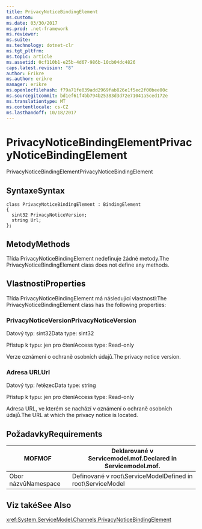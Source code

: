 ```yaml
---
title: PrivacyNoticeBindingElement
ms.custom: 
ms.date: 03/30/2017
ms.prod: .net-framework
ms.reviewer: 
ms.suite: 
ms.technology: dotnet-clr
ms.tgt_pltfrm: 
ms.topic: article
ms.assetid: 0cf110b1-e25b-4d67-986b-10cb04dc4826
caps.latest.revision: "8"
author: Erikre
ms.author: erikre
manager: erikre
ms.openlocfilehash: f79a71fe039add2969fab826e1f5ec2f00bee00c
ms.sourcegitcommit: bd1ef61f4bb794b25383d3d72e71041a5ced172e
ms.translationtype: MT
ms.contentlocale: cs-CZ
ms.lasthandoff: 10/18/2017
---
```

# <a name="privacynoticebindingelement"></a><span data-ttu-id="c158f-102">PrivacyNoticeBindingElement</span><span class="sxs-lookup"><span data-stu-id="c158f-102">PrivacyNoticeBindingElement</span></span>
<span data-ttu-id="c158f-103">PrivacyNoticeBindingElement</span><span class="sxs-lookup"><span data-stu-id="c158f-103">PrivacyNoticeBindingElement</span></span>  
  
## <a name="syntax"></a><span data-ttu-id="c158f-104">Syntaxe</span><span class="sxs-lookup"><span data-stu-id="c158f-104">Syntax</span></span>  
  
```  
class PrivacyNoticeBindingElement : BindingElement  
{  
  sint32 PrivacyNoticeVersion;  
  string Url;  
};  
```  
  
## <a name="methods"></a><span data-ttu-id="c158f-105">Metody</span><span class="sxs-lookup"><span data-stu-id="c158f-105">Methods</span></span>  
 <span data-ttu-id="c158f-106">Třída PrivacyNoticeBindingElement nedefinuje žádné metody.</span><span class="sxs-lookup"><span data-stu-id="c158f-106">The PrivacyNoticeBindingElement class does not define any methods.</span></span>  
  
## <a name="properties"></a><span data-ttu-id="c158f-107">Vlastnosti</span><span class="sxs-lookup"><span data-stu-id="c158f-107">Properties</span></span>  
 <span data-ttu-id="c158f-108">Třída PrivacyNoticeBindingElement má následující vlastnosti:</span><span class="sxs-lookup"><span data-stu-id="c158f-108">The PrivacyNoticeBindingElement class has the following properties:</span></span>  
  
### <a name="privacynoticeversion"></a><span data-ttu-id="c158f-109">PrivacyNoticeVersion</span><span class="sxs-lookup"><span data-stu-id="c158f-109">PrivacyNoticeVersion</span></span>  
 <span data-ttu-id="c158f-110">Datový typ: sint32</span><span class="sxs-lookup"><span data-stu-id="c158f-110">Data type: sint32</span></span>  
  
 <span data-ttu-id="c158f-111">Přístup k typu: jen pro čtení</span><span class="sxs-lookup"><span data-stu-id="c158f-111">Access type: Read-only</span></span>  
  
 <span data-ttu-id="c158f-112">Verze oznámení o ochraně osobních údajů.</span><span class="sxs-lookup"><span data-stu-id="c158f-112">The privacy notice version.</span></span>  
  
### <a name="url"></a><span data-ttu-id="c158f-113">Adresa URL</span><span class="sxs-lookup"><span data-stu-id="c158f-113">Url</span></span>  
 <span data-ttu-id="c158f-114">Datový typ: řetězec</span><span class="sxs-lookup"><span data-stu-id="c158f-114">Data type: string</span></span>  
  
 <span data-ttu-id="c158f-115">Přístup k typu: jen pro čtení</span><span class="sxs-lookup"><span data-stu-id="c158f-115">Access type: Read-only</span></span>  
  
 <span data-ttu-id="c158f-116">Adresa URL, ve kterém se nachází v oznámení o ochraně osobních údajů.</span><span class="sxs-lookup"><span data-stu-id="c158f-116">The URL at which the privacy notice is located.</span></span>  
  
## <a name="requirements"></a><span data-ttu-id="c158f-117">Požadavky</span><span class="sxs-lookup"><span data-stu-id="c158f-117">Requirements</span></span>  
  
|<span data-ttu-id="c158f-118">MOF</span><span class="sxs-lookup"><span data-stu-id="c158f-118">MOF</span></span>|<span data-ttu-id="c158f-119">Deklarované v Servicemodel.mof.</span><span class="sxs-lookup"><span data-stu-id="c158f-119">Declared in Servicemodel.mof.</span></span>|  
|---------|-----------------------------------|  
|<span data-ttu-id="c158f-120">Obor názvů</span><span class="sxs-lookup"><span data-stu-id="c158f-120">Namespace</span></span>|<span data-ttu-id="c158f-121">Definované v root\ServiceModel</span><span class="sxs-lookup"><span data-stu-id="c158f-121">Defined in root\ServiceModel</span></span>|  
  
## <a name="see-also"></a><span data-ttu-id="c158f-122">Viz také</span><span class="sxs-lookup"><span data-stu-id="c158f-122">See Also</span></span>  
 <xref:System.ServiceModel.Channels.PrivacyNoticeBindingElement>

